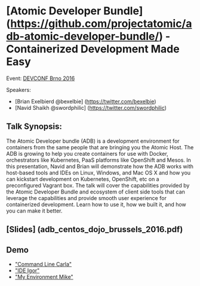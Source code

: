# [Atomic Developer Bundle] (https://github.com/projectatomic/adb-atomic-developer-bundle/) - Containerized Development Made Easy

Event: [DEVCONF Brno 2016](http://devconf.cz/)

Speakers: 
- [Brian Exelbierd @bexelbie] (https://twitter.com/bexelbie)
- [Navid Shaikh @swordphilic] (https://twitter.com/swordphilic)

## Talk Synopsis:
The Atomic Developer bundle (ADB) is a development environment for
containers from the same people that are bringing you the Atomic
Host. The ADB is growing to help you create containers for use with
Docker, orchestrators like Kubernetes, PaaS platforms like OpenShift
and Mesos. In this presentation, Navid and Brian will demonstrate how
the ADB works with host-based tools and IDEs on Linux, Windows, and Mac
OS X and how you can kickstart development on Kubernetes, OpenShift,
etc on a preconfigured Vagrant box. The talk will cover the capabilities
provided by the Atomic Developer Bundle and ecosystem of client side tools
that can leverage the capabilities and provide smooth user experience
for containerized development. Learn how to use it, how we built it,
and how you can make it better.

## [Slides] (adb_centos_dojo_brussels_2016.pdf)

## Demo

- ["Command Line Carla"](carla)
- ["IDE Igor"](igor)
- ["My Environment Mike"](mike)
